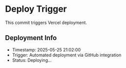 # Deploy Trigger

This commit triggers Vercel deployment.

## Deployment Info
- Timestamp: 2025-05-25 21:02:00
- Trigger: Automated deployment via GitHub integration
- Status: Deploying...